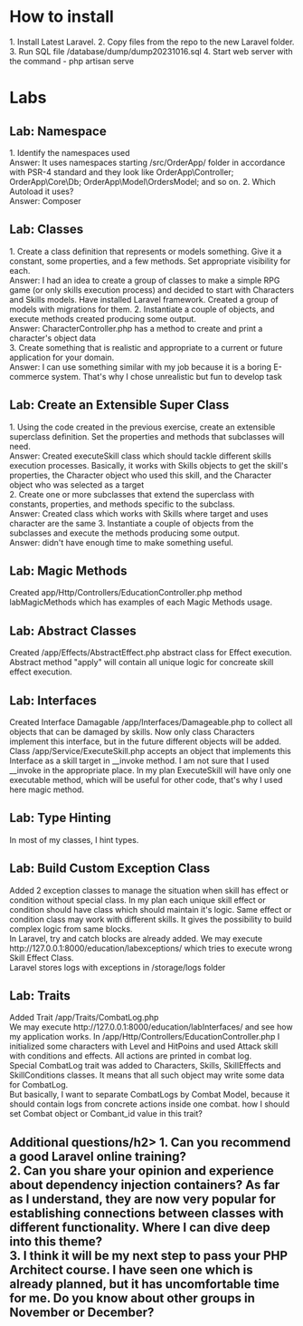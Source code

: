 <h1>How to install</h1>
1. Install Latest Laravel.
2. Copy files from the repo to the new Laravel folder.
3. Run SQL file /database/dump/dump20231016.sql
4. Start web server with the command - php artisan serve

<h1>Labs</h1>
<h2>Lab: Namespace</h2>
1. Identify the namespaces used<br/>
   Answer: It uses namespaces starting /src/OrderApp/ folder in accordance with PSR-4 standard and they look like
   OrderApp\Controller;
   OrderApp\Core\Db;
   OrderApp\Model\OrdersModel;
   and so on.
2. Which Autoload it uses?<br/>
   Answer: Composer
<h2>Lab: Classes</h2>
1. Create a class definition that represents or models something. Give it a constant, some properties, and a few methods. Set appropriate visibility for each.<br/>
   Answer: I had an idea to create a group of classes to make a simple RPG game (or only skills execution process) and decided to start with Characters and Skills models. Have installed Laravel framework. Created a group of models with migrations for them.
2. Instantiate a couple of objects, and execute methods created producing some output.<br/>
   Answer: CharacterController.php has a method to create and print a character's object data<br/>
3. Create something that is realistic and appropriate to a current or future application for your domain.<br/>
   Answer: I can use something similar with my job because it is a boring E-commerce system. That's why I chose unrealistic but fun to develop task
<h2>Lab: Create an Extensible Super Class</h2>
1. Using the code created in the previous exercise, create an extensible superclass definition. Set the properties and methods that subclasses will need.<br/>
Answer: Created executeSkill class which should tackle different skills execution processes. Basically, it works with Skills objects to get the skill's properties, the Character object who used this skill, and the Character object who was selected as a target<br/>
2. Create one or more subclasses that extend the superclass with constants, properties, and methods specific to the subclass.<br/>
Answer: Created class which works with Skills where target and uses character are the same
3. Instantiate a couple of objects from the subclasses and execute the methods producing some output.<br/>
Answer: didn't have enough time to make something useful.<br/>
   <h2>Lab: Magic Methods</h2>
Created app/Http/Controllers/EducationController.php method labMagicMethods which has examples of each Magic Methods usage.
   <h2>Lab: Abstract Classes</h2>
   Created /app/Effects/AbstractEffect.php abstract class for Effect execution. Abstract method "apply" will contain all unique logic for concreate skill effect execution.
   <h2>Lab: Interfaces</h2>
Created Interface Damagable /app/Interfaces/Damageable.php to collect all objects that can be damaged by skills. Now only class Characters implement this interface, but in the future different objects will be added.<br/>
Class /app/Service/ExecuteSkill.php accepts an object that implements this Interface as a skill target in __invoke method. I am not sure that I used __invoke in the appropriate place. In my plan ExecuteSkill will have only one executable method, which will be useful for other code, that's why I used here magic method.
   <h2>Lab: Type Hinting</h2>
In most of my classes, I hint types.
   <h2>Lab: Build Custom Exception Class</h2>
   Added 2 exception classes to manage the situation when skill has effect or condition without special class. In my plan each unique skill effect or condition should have class which should maintain it's logic.
Same effect or condition class may work with different skills. It gives the possibility to build complex logic from same blocks.<br/>
   In Laravel, try and catch blocks are already added. We may execute http://127.0.0.1:8000/education/labexceptions/ which tries to execute wrong Skill Effect Class.<br/>
Laravel stores logs with exceptions in /storage/logs folder<br/>
<h2>Lab: Traits</h2>
Added Trait /app/Traits/CombatLog.php<br/>
We may execute http://127.0.0.1:8000/education/labInterfaces/ and see how my application works. In /app/Http/Controllers/EducationController.php I initialized some characters with Level and HitPoins and used Attack skill with conditions and effects. All actions are printed in combat log.<br/>
Special CombatLog trait was added to Characters, Skills, SkillEffects and SkillConditions classes. It means that all such object may write some data for CombatLog.<br/>
But basically, I want to separate CombatLogs by Combat Model, because it should contain logs from concrete actions inside one combat. how I should set Combat object or Combant_id value in this trait?

<h2>Additional questions/h2>
1. Can you recommend a good Laravel online training?<br/>
2. Can you share your opinion and experience about dependency injection containers? As far as I understand, they are now very popular for establishing connections between classes with different functionality. Where I can dive deep into this theme?<br/>
3. I think it will be my next step to pass your PHP Architect course. I have seen one which is already planned, but it has uncomfortable time for me. Do you know about other groups in November or December?<br/>
